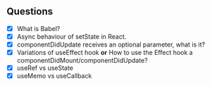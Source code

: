 ## Questions
- [x] What is Babel?
- [x] Async behaviour of setState in React.
- [x] componentDidUpdate receives an optional parameter, what is it?
- [x] Variations of useEffect hook <strong>or</strong> How to use the Effect hook a componentDidMount/componentDidUpdate?
- [x] useRef vs useState
- [x] useMemo vs useCallback